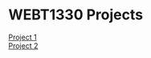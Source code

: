 <h1>WEBT1330 Projects</h1>

<a href="Bistro/index.html" target="_blank"> Project 1</a>
<br>
<a href="Chapter/typography.html" target="_blank"> Project 2</a>
